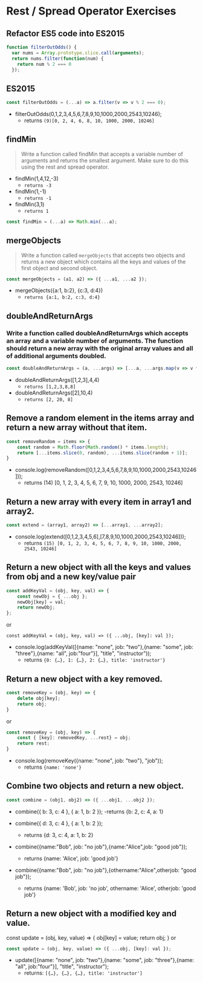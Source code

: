# Rest / Spread Operator Exercises

## Refactor ES5 code into ES2015
```javascript
function filterOutOdds() {
  var nums = Array.prototype.slice.call(arguments);
  return nums.filter(function(num) {
    return num % 2 === 0
  });
```
## ES2015
```javascript
const filterOutOdds = (...a) => a.filter(v => v % 2 === 0);
```
+ filterOutOdds(0,1,2,3,4,5,6,7,8,9,10,1000,2000,2543,10246); 
    - returns `(9)[0, 2, 4, 6, 8, 10, 1000, 2000, 10246]`

## findMin
> Write a function called findMin that accepts a variable number of arguments and returns the smallest argument. Make sure to do this using the rest and spread operator.

+ findMin(1,4,12,-3) 
    - `returns -3`
+ findMin(1,-1) 
    - `returns -1`
+ findMin(3,1) 
    - `returns 1`
```javascript
const findMin = (...a) => Math.min(...a);
```

## mergeObjects

> Write a function called `mergeObjects` that accepts two objects and returns a new object which contains all the keys and values of the first object and second object.

```javascript
const mergeObjects = (a1, a2) => ({ ...a1, ...a2 });
```
+ mergeObjects({a:1, b:2}, {c:3, d:4}) 
    - `returns {a:1, b:2, c:3, d:4}`

## doubleAndReturnArgs

### Write a function called doubleAndReturnArgs which accepts an array and a variable number of arguments. The function should return a new array with the original array values and all of additional arguments doubled.
```javascript
const doubleAndReturnArgs = (a, ...args) => [...a, ...args.map(v => v * 2)];
```
+ doubleAndReturnArgs(\[1,2,3],4,4) 
    - `returns [1,2,3,8,8]`
+ doubleAndReturnArgs(\[2],10,4) 
    - `returns [2, 20, 8]`

## Remove a random element in the items array and return a new array without that item. 
```javascript
const removeRandom = items => {
    const random = Math.floor(Math.random() * items.length);
    return [...items.slice(0, random), ...items.slice(random + 1)];
}
```
+ console.log(removeRandom(\[0,1,2,3,4,5,6,7,8,9,10,1000,2000,2543,10246])); 
    - returns (14) [0, 1, 2, 3, 4, 5, 6, 7, 9, 10, 1000, 2000, 2543, 10246]

## Return a new array with every item in array1 and array2. 
```javascript
const extend = (array1, array2) => [...array1, ...array2];
```
+ console.log(extend(\[0,1,2,3,4,5,6],\[7,8,9,10,1000,2000,2543,10246])); 
    - returns `(15) [0, 1, 2, 3, 4, 5, 6, 7, 8, 9, 10, 1000, 2000, 2543, 10246]`

## Return a new object with all the keys and values from obj and a new key/value pair 
```javascript
const addKeyVal = (obj, key, val) => {
    const newObj = { ...obj };
    newObj[key] = val;
    return newObj;
};
```
or
```
const addKeyVal = (obj, key, val) => ({ ...obj, [key]: val });
```
+ console.log(addKeyVal([{name: "none", job: "two"},{name: "some", job: "three"},{name: "all", job:"four"}], "title", "instructor"));
    - returns `{0: {…}, 1: {…}, 2: {…}, title: 'instructor'}`

## Return a new object with a key removed. 
```javascript
const removeKey = (obj, key) => {
    delete obj[key];
    return obj;
}
```
or
```javascript
const removeKey = (obj, key) => {
    const { [key]: removedKey, ...rest} = obj;
    return rest;
}
```

+ console.log(removeKey({name: "none", job: "two"}, "job")); 
    - returns `{name: 'none'}`

## Combine two objects and return a new object.
```javascript
const combine = (obj1, obj2) => ({ ...obj1, ...obj2 });
```
+ combine({ b: 3, c: 4 }, { a: 1, b: 2 }); 
    -returns {b: 2, c: 4, a: 1}
+ combine({ d: 3, c: 4 }, { a: 1, b: 2 }); 
    - returns {d: 3, c: 4, a: 1, b: 2}
+ combine({name:"Bob", job: "no job"},{name:"Alice",job: "good job"});
    - returns {name: 'Alice', job: 'good job'}

+ combine({name:"Bob", job: "no job"},{othername:"Alice",otherjob: "good job"});
    - returns {name: 'Bob', job: 'no job', othername: 'Alice', otherjob: 'good job'}

## Return a new object with a modified key and value.
const update = (obj, key, value) => {
    obj[key] = value;
    return obj;
}
or
```javascript
const update = (obj, key, value) => ({ ...obj, [key]: val });
```

+ update([{name: "none", job: "two"},{name: "some", job: "three"},{name: "all", job:"four"}], "title", "instructor");
    - returns: `[{…}, {…}, {…}, title: 'instructor']`